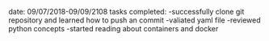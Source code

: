 date: 09/07/2018-09/09/2108
tasks completed:
-successfully clone git repository and learned how to push an commit
-valiated yaml file
-reviewed python concepts
-started reading about containers and docker
